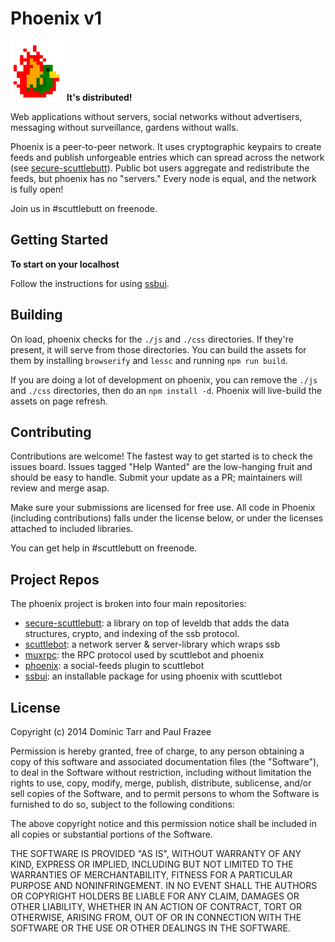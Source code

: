 Phoenix v1
==========

![phoenix](phoenix.png) **It's distributed!**

Web applications without servers, social networks without advertisers, messaging without surveillance, gardens without walls.

Phoenix is a peer-to-peer network. It uses cryptographic keypairs to create feeds and publish unforgeable entries which can spread across the network (see [secure-scuttlebutt](https://github.com/dominictarr/secure-scuttlebutt)). Public bot users aggregate and redistribute the feeds, but phoenix has no "servers." Every node is equal, and the network is fully open!

Join us in #scuttlebutt on freenode.

## Getting Started

**To start on your localhost**

Follow the instructions for using [ssbui](https://github.com/pfraze/ssbui#readme).

## Building

On load, phoenix checks for the `./js` and `./css` directories. If they're present, it will serve from those directories. You can build the assets for them by installing `browserify` and `lessc` and running `npm run build`.

If you are doing a lot of development on phoenix, you can remove the `./js` and `./css` directories, then do an `npm install -d`. Phoenix will live-build the assets on page refresh.

## Contributing

Contributions are welcome! The fastest way to get started is to check the issues board. Issues tagged "Help Wanted" are the low-hanging fruit and should be easy to handle. Submit your update as a PR; maintainers will review and merge asap.

Make sure your submissions are licensed for free use. All code in Phoenix (including contributions) falls under the license below, or under the licenses attached to included libraries.

You can get help in #scuttlebutt on freenode.

## Project Repos

The phoenix project is broken into four main repositories:

 - [secure-scuttlebutt](https://github.com/dominictarr/secure-scuttlebutt): a library on top of leveldb that adds the data structures, crypto, and indexing of the ssb protocol.
 - [scuttlebot](https://github.com/pfraze/scuttlebot): a network server & server-library which wraps ssb
 - [muxrpc](https://github.com/dominictarr/muxrpc): the RPC protocol used by scuttlebot and phoenix
 - [phoenix](https://github.com/pfraze/phoenix): a social-feeds plugin to scuttlebot
 - [ssbui](https://github.com/pfraze/ssbui): an installable package for using phoenix with scuttlebot

## License

Copyright (c) 2014 Dominic Tarr and Paul Frazee

Permission is hereby granted, free of charge, to any person obtaining
a copy of this software and associated documentation files (the
"Software"), to deal in the Software without restriction, including
without limitation the rights to use, copy, modify, merge, publish,
distribute, sublicense, and/or sell copies of the Software, and to
permit persons to whom the Software is furnished to do so, subject to
the following conditions:

The above copyright notice and this permission notice shall be
included in all copies or substantial portions of the Software.

THE SOFTWARE IS PROVIDED "AS IS", WITHOUT WARRANTY OF ANY KIND,
EXPRESS OR IMPLIED, INCLUDING BUT NOT LIMITED TO THE WARRANTIES OF
MERCHANTABILITY, FITNESS FOR A PARTICULAR PURPOSE AND
NONINFRINGEMENT. IN NO EVENT SHALL THE AUTHORS OR COPYRIGHT HOLDERS BE
LIABLE FOR ANY CLAIM, DAMAGES OR OTHER LIABILITY, WHETHER IN AN ACTION
OF CONTRACT, TORT OR OTHERWISE, ARISING FROM, OUT OF OR IN CONNECTION
WITH THE SOFTWARE OR THE USE OR OTHER DEALINGS IN THE SOFTWARE.
